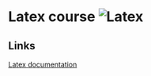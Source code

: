 # Latex course ![Latex](https://img.shields.io/badge/LaTeX-47A141?style=for-the-badge&logo=LaTeX&logoColor=white)


## Links
[Latex documentation](https://no.overleaf.com/learn) 

